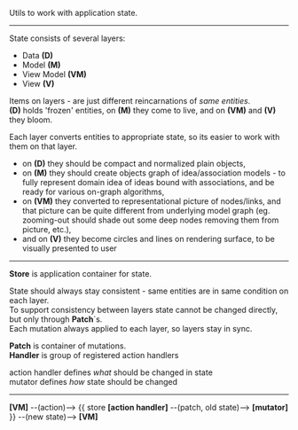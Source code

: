 Utils to work with application state.  

---

State consists of several layers:
- Data **(D)**
- Model **(M)**
- View Model **(VM)**
- View **(V)**

Items on layers - are just different reincarnations of _same entities_.  
**(D)** holds 'frozen' entities, on **(M)** they come to live, and on **(VM)** and **(V)** they bloom.  

Each layer converts entities to appropriate state, so its easier to work with them on that layer. 
- on **(D)** they should be compact and normalized plain objects,
- on **(M)** they should create objects graph of idea/association models - 
  to fully represent domain idea of ideas bound with associations, and be ready for various on-graph algorithms,
- on **(VM)** they converted to representational picture of nodes/links, 
  and that picture can be quite different from underlying model graph
  (eg. zooming-out should shade out some deep nodes removing them from picture, etc.),
- and on **(V)** they become circles and lines on rendering surface, to be visually presented to user

---

**Store** is application container for  state.  

State should always stay consistent - same entities are in same condition on each layer.  
To support consistency between layers state cannot be changed directly, but only through **Patch**`s.  
Each mutation always applied to each layer, so layers stay in sync.  

**Patch** is container of mutations.  
**Handler** is group of registered action handlers  

action handler defines _what_ should be changed in state    
mutator defines _how_ state should be changed

---

**[VM]** --(action)--> {{ store **[action handler]** --(patch, old state)--> **[mutator]** }} --(new state)--> **[VM]**  